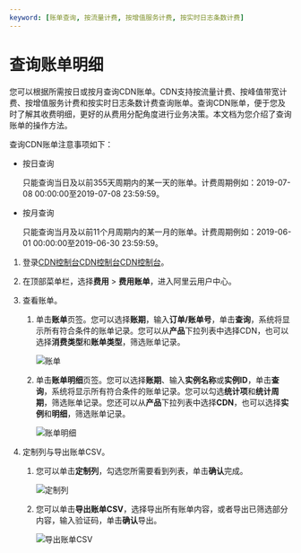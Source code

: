 ```yaml
---
keyword: [账单查询, 按流量计费, 按增值服务计费, 按实时日志条数计费]
---
```


# 查询账单明细

您可以根据所需按日或按月查询CDN账单。CDN支持按流量计费、按峰值带宽计费、按增值服务计费和按实时日志条数计费查询账单。查询CDN账单，便于您及时了解其收费明细，更好的从费用分配角度进行业务决策。本文档为您介绍了查询账单的操作方法。

查询CDN账单注意事项如下：

-   按日查询

    只能查询当日及以前355天周期内的某一天的账单。计费周期例如：2019-07-08 00:00:00至2019-07-08 23:59:59。

-   按月查询

    只能查询当月及以前11个月周期内的某一月的账单。计费周期例如：2019-06-01 00:00:00至2019-06-30 23:59:59。


1.  登录[CDN控制台](https://cdn.console.aliyun.com)[CDN控制台](https://cdn.console.aliyun.com)[CDN控制台](https://partners-intl.aliyun.com/login-required#cdn)。

2.  在顶部菜单栏，选择**费用** \> **费用账单**，进入阿里云用户中心。

3.  查看账单。

    1.  单击**账单**页签。您可以选择**账期**，输入**订单/账单号**，单击**查询**，系统将显示所有符合条件的账单记录。您可以从**产品**下拉列表中选择CDN，也可以选择**消费类型**和**账单类型**，筛选账单记录。

        ![账单](https://static-aliyun-doc.oss-accelerate.aliyuncs.com/assets/img/zh-CN/4160915161/p246535.png)

    2.  单击**账单明细**页签。您可以选择**账期**、输入**实例名称**或**实例ID**，单击**查询**，系统将显示所有符合条件的账单记录。您可以勾选**统计项**和**统计周期**，筛选账单记录。您还可以从**产品**下拉列表中选择**CDN**，也可以选择**实例**和**明细**，筛选账单记录。

        ![账单明细](https://static-aliyun-doc.oss-accelerate.aliyuncs.com/assets/img/zh-CN/4160915161/p246537.png)

4.  定制列与导出账单CSV。

    1.  您可以单击**定制列**，勾选您所需要看到列表，单击**确认**完成。

        ![定制列](https://static-aliyun-doc.oss-accelerate.aliyuncs.com/assets/img/zh-CN/4160915161/p246538.png)

    1.  您可以单击**导出账单CSV**，选择导出所有账单内容，或者导出已筛选部分内容，输入验证码，单击**确认**导出。

        ![导出账单CSV](https://static-aliyun-doc.oss-accelerate.aliyuncs.com/assets/img/zh-CN/4160915161/p246539.png)


